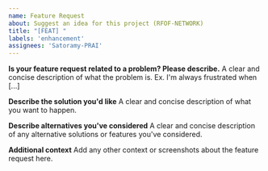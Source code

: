 ```yaml
---
name: Feature Request
about: Suggest an idea for this project (RFOF-NETWORK)
title: "[FEAT] "
labels: 'enhancement'
assignees: 'Satoramy-PRAI'
---
```


**Is your feature request related to a problem? Please describe.**
A clear and concise description of what the problem is. Ex. I'm always frustrated when [...]

**Describe the solution you'd like**
A clear and concise description of what you want to happen.

**Describe alternatives you've considered**
A clear and concise description of any alternative solutions or features you've considered.

**Additional context**
Add any other context or screenshots about the feature request here.
